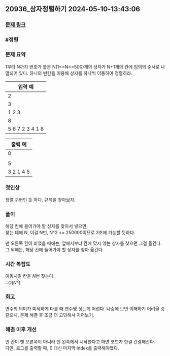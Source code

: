 ## 20936_상자정렬하기 2024-05-10-13:43:06
### [문제 링크]()

### #정렬

### 문제 요약
1부터 N까지 번호가 붙은 N(1<=N<=500)개의 상자가 N+1개의 칸에 임의의 순서로 나열되어 있다. 하나의 빈칸을 이용해 상자를 하나씩 이동하여 정렬하라.
    
| 입력 예 |
| --- |  
|2|  
|3|  
|1 2 3|  
|8|  
|5 6 7 2 3 4 1 8|  

| 출력 예 |
| --- |
| 0 |  
|   |  
| 5 |  
|3 2 1 4 5|  

### 첫인상
정렬 구현인 듯 하다. 규칙을 찾아보자.

### 풀이   

해당 칸에 들어가야 할 상자를 찾아서 넣으면,  
찾는 데에 N, 이걸 N번, N^2 <= 250000이므로 3초에 가능할 듯하다.

맨 오른쪽 칸이 비었을 때에는, 앞에서부터 칸에 맞지 않는 상자를 찾으면 그걸 옮긴다. 그 외에는, 해당 칸에 들어가야 할 상자를 찾아 옮긴다.

### 시간 복잡도
이동시킬 칸을 $N$번 찾는다.  
$∴ O(N^2)$

### 회고
변수의 의미가 미세하게 다를 때 변수명 짓는게 어렵다. 나중에 보면 이해하기 어려울 것 같으니, 문제 해결 후 조금 더 고민해서 지어보기.

### 해결 이후 개선
빈 칸이 맨 오른쪽이 아니라 맨 왼쪽에서 시작한다고 하면 코드가 한결 간결해진다.  
다만, 로그를 출력할 때, 0 대신 마지막 index를 출력해야했다.  